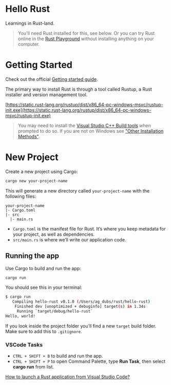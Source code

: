 # Hello Rust

Learnings in Rust-land.

> You'll need Rust installed for this, see below. Or you can try Rust online in the [Rust Playground](https://play.rust-lang.org/) without installing anything on your computer.

# Getting Started

Check out the official [Getting started guide](http://rust-lang.org/learn/get-started).

The primary way to install Rust is through a tool called Rustup, a Rust installer and version management tool.

[https://static.rust-lang.org/rustup/dist/x86_64-pc-windows-msvc/rustup-init.exe](https://static.rust-lang.org/rustup/dist/x86_64-pc-windows-msvc/rustup-init.exe)

> You may need to install the [Visual Studio C++ Build tools](https://visualstudio.microsoft.com/visual-cpp-build-tools/) when prompted to do so. If you are not on Windows see ["Other Installation Methods"](https://forge.rust-lang.org/infra/other-installation-methods.html).

# New Project

Create a new project using Cargo:

```bash
cargo new your-project-name
```

This will generate a new directory called `your-project-name` with the following files:

```
your-project-name
|- Cargo.toml
|- src
  |- main.rs
```

- `Cargo.toml` is the manifest file for Rust. It’s where you keep metadata for your project, as well as dependencies.
- `src/main.rs` is where we’ll write our application code.

## Running the app

Use Cargo to build and run the app:

```bash
cargo run
```

You should see this in your terminal:

```bash
$ cargo run
   Compiling hello-rust v0.1.0 (/Users/ag_dubs/rust/hello-rust)
    Finished dev [unoptimized + debuginfo] target(s) in 1.34s
     Running `target/debug/hello-rust`
Hello, world!
```

If you look inside the project folder you’ll find a new `target` build folder. Make sure to add this to `.gitignore`.

### VSCode Tasks

- `CTRL + SHIFT + B` to build and run the app.
- `CTRL + SHIFT + P` to open Command Palette, type **Run Task**, then select **cargo run** from list.

[How to launch a Rust application from Visual Studio Code?](https://stackoverflow.com/questions/46885292/how-to-launch-a-rust-application-from-visual-studio-code)
